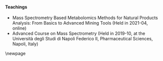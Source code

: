 #### Teachings

- Mass Spectrometry Based Metabolomics Methods for Natural Products Analysis: From Basics to Advanced Mining Tools (Held in 2021-04, online)
- Advanced Course on Mass Spectrometry (Held in 2019-10, at the Università degli Studi di Napoli Federico II, Pharmaceutical Sciences, Napoli, Italy)

\newpage